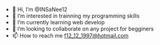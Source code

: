 - 👋 Hi, I’m @INSaNee12
- 👀 I’m interested in trainning my programming skills
- 🌱 I’m currently learning web develop
- 💞️ I’m looking to collaborate on any project for begginers
- 📫 How to reach me f12_12_1997@hotmail.com

<!---
INSaNee12/INSaNee12 is a ✨ special ✨ repository because its `README.md` (this file) appears on your GitHub profile.
You can click the Preview link to take a look at your changes.
--->
